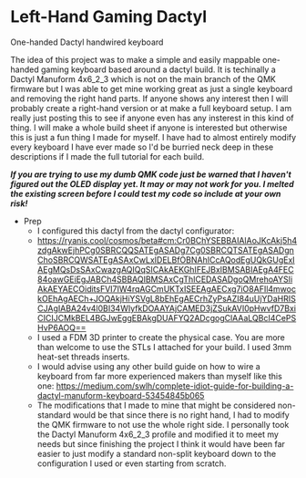 # Left-Hand Gaming Dactyl
One-handed Dactyl handwired keyboard

The idea of this project was to make a simple and easily mappable one-handed gaming keyboard based around a dactyl build.
It is techinally a Dactyl Manuform 4x6_2_3 which is not on the main branch of the QMK firmware but I was able to get mine working great as just a single keyboard and removing the right hand parts. If anyone shows any interest then I will probably create a right-hand version or at make a full keyboard setup. I am really just posting this to see if anyone even has any insterest in this kind of thing. I will make a whole build sheet if anyone is interested but otherwise this is just a fun thing I made for myself. I have had to almost entirely modify every keyboard I have ever made so I'd be burried neck deep in these descriptions if I made the full tutorial for each build.

***If you are trying to use my dumb QMK code just be warned that I haven't figured out the OLED display yet. It may or may not work for you. I melted the existing screen before I could test my code so include at your own risk!***

* Prep
  - I configured this dactyl from the dactyl configurator:
  - https://ryanis.cool/cosmos/beta#cm:Cr0BChYSEBBAIAlAoJKcAkj5h4zdgAkwEjhPCg0SBRCQQSATEgASADg7Cg0SBRCQTSATEgASADgnChoSBRCQWSATEgASAxCwLxIDELBfOBNAhICcAQodEgUQkGUgExIAEgMQsDsSAxCwazgAQIQqSICAkAEKGhIFEJBxIBMSABIAEgA4FEC84oawGEiEgJABCh4SBBAQIBMSAxCgThICEDASADgoQMrehoAYSIiAkAEYAECOiditsFVI7IW4rqAGCmUKTxISEEAgAECxg7iO8AFIl4mwockOEhAgAECh+JOQAkjHiYSVgL8bEhEgAECrhZyPsAZI84uUjYDaHRISCJAgIABA24v4l0BI34WIyfkDOAAYAjCAMED3jZSukAVI0pHwvfD7BxiCICIJCMkBEL4BGJwEggEBAkgDUAFYQ2ADcgogClAAaLQBcI4CePSHvP6AOQ==
  - I used a FDM 3D printer to create the physical case. You are more than welcome to use the STLs I attached for your build. I used 3mm heat-set threads inserts.
  - I would advise using any other build guide on how to wire a keyboard from far more experienced makers than myself like this one: https://medium.com/swlh/complete-idiot-guide-for-building-a-dactyl-manuform-keyboard-53454845b065
  - The modifications that I made to mine that might be considered non-standard would be that since there is no right hand, I had to modify the QMK firmware to not use the whole right side. I personally took the Dactyl Manuform 4x6_2_3 profile and modified it to meet my needs but since finishing the project I think it would have been far easier to just modify a standard non-split keyboard down to the configuration I used or even starting from scratch.
